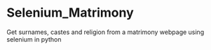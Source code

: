 # Selenium_Matrimony
Get surnames, castes and religion from a matrimony webpage using selenium in python
